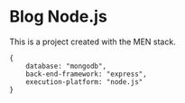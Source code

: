 # Blog Node.js

This is a project created with the MEN stack.

```javascript:
{
	database: "mongodb",
	back-end-framework: "express",
	execution-platform: "node.js"
}
```
